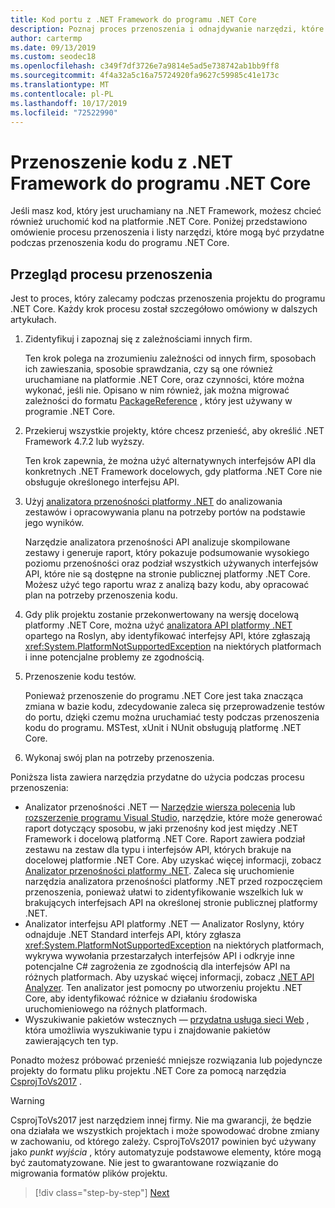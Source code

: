 ```yaml
---
title: Kod portu z .NET Framework do programu .NET Core
description: Poznaj proces przenoszenia i odnajdywanie narzędzi, które mogą okazać się przydatne podczas przenoszenia projektu .NET Framework do programu .NET Core.
author: cartermp
ms.date: 09/13/2019
ms.custom: seodec18
ms.openlocfilehash: c349f7df3726e7a9814e5ad5e738742ab1bb9ff8
ms.sourcegitcommit: 4f4a32a5c16a75724920fa9627c59985c41e173c
ms.translationtype: MT
ms.contentlocale: pl-PL
ms.lasthandoff: 10/17/2019
ms.locfileid: "72522990"
---
```

# <a name="port-your-code-from-net-framework-to-net-core"></a>Przenoszenie kodu z .NET Framework do programu .NET Core

Jeśli masz kod, który jest uruchamiany na .NET Framework, możesz chcieć również uruchomić kod na platformie .NET Core. Poniżej przedstawiono omówienie procesu przenoszenia i listy narzędzi, które mogą być przydatne podczas przenoszenia kodu do programu .NET Core.

## <a name="overview-of-the-porting-process"></a>Przegląd procesu przenoszenia

Jest to proces, który zalecamy podczas przenoszenia projektu do programu .NET Core. Każdy krok procesu został szczegółowo omówiony w dalszych artykułach.

1. Zidentyfikuj i zapoznaj się z zależnościami innych firm.

   Ten krok polega na zrozumieniu zależności od innych firm, sposobach ich zawieszania, sposobie sprawdzania, czy są one również uruchamiane na platformie .NET Core, oraz czynności, które można wykonać, jeśli nie. Opisano w nim również, jak można migrować zależności do formatu [PackageReference](/nuget/consume-packages/package-references-in-project-files) , który jest używany w programie .NET Core.

2. Przekieruj wszystkie projekty, które chcesz przenieść, aby określić .NET Framework 4.7.2 lub wyższy.

   Ten krok zapewnia, że można użyć alternatywnych interfejsów API dla konkretnych .NET Framework docelowych, gdy platforma .NET Core nie obsługuje określonego interfejsu API.

3. Użyj [analizatora przenośności platformy .NET](../../standard/analyzers/portability-analyzer.md) do analizowania zestawów i opracowywania planu na potrzeby portów na podstawie jego wyników.

   Narzędzie analizatora przenośności API analizuje skompilowane zestawy i generuje raport, który pokazuje podsumowanie wysokiego poziomu przenośności oraz podział wszystkich używanych interfejsów API, które nie są dostępne na stronie publicznej platformy .NET Core. Możesz użyć tego raportu wraz z analizą bazy kodu, aby opracować plan na potrzeby przenoszenia kodu.

4. Gdy plik projektu zostanie przekonwertowany na wersję docelową platformy .NET Core, można użyć [analizatora API platformy .NET](../../standard/analyzers/api-analyzer.md) opartego na Roslyn, aby identyfikować interfejsy API, które zgłaszają <xref:System.PlatformNotSupportedException> na niektórych platformach i inne potencjalne problemy ze zgodnością.

5. Przenoszenie kodu testów.

   Ponieważ przenoszenie do programu .NET Core jest taka znacząca zmiana w bazie kodu, zdecydowanie zaleca się przeprowadzenie testów do portu, dzięki czemu można uruchamiać testy podczas przenoszenia kodu do programu. MSTest, xUnit i NUnit obsługują platformę .NET Core.

6. Wykonaj swój plan na potrzeby przenoszenia.

Poniższa lista zawiera narzędzia przydatne do użycia podczas procesu przenoszenia:

- Analizator przenośności .NET — [Narzędzie wiersza polecenia](https://github.com/Microsoft/dotnet-apiport/releases) lub [rozszerzenie programu Visual Studio](https://marketplace.visualstudio.com/items?itemName=ConnieYau.NETPortabilityAnalyzer), narzędzie, które może generować raport dotyczący sposobu, w jaki przenośny kod jest między .NET Framework i docelową platformą .NET Core. Raport zawiera podział zestawu na zestaw dla typu i interfejsów API, których brakuje na docelowej platformie .NET Core. Aby uzyskać więcej informacji, zobacz [Analizator przenośności platformy .NET](../../standard/analyzers/portability-analyzer.md). Zaleca się uruchomienie narzędzia analizatora przenośności platformy .NET przed rozpoczęciem przenoszenia, ponieważ ułatwi to zidentyfikowanie wszelkich luk w brakujących interfejsach API na określonej stronie publicznej platformy .NET.
- Analizator interfejsu API platformy .NET — Analizator Roslyny, który odnajduje .NET Standard interfejs API, który zgłasza <xref:System.PlatformNotSupportedException> na niektórych platformach, wykrywa wywołania przestarzałych interfejsów API i odkryje inne potencjalne C# zagrożenia ze zgodnością dla interfejsów API na różnych platformach. Aby uzyskać więcej informacji, zobacz [.NET API Analyzer](../../standard/analyzers/api-analyzer.md). Ten analizator jest pomocny po utworzeniu projektu .NET Core, aby identyfikować różnice w działaniu środowiska uruchomieniowego na różnych platformach.
- Wyszukiwanie pakietów wstecznych — [przydatna usługa sieci Web](https://packagesearch.azurewebsites.net) , która umożliwia wyszukiwanie typu i znajdowanie pakietów zawierających ten typ.

Ponadto możesz próbować przenieść mniejsze rozwiązania lub pojedyncze projekty do formatu pliku projektu .NET Core za pomocą narzędzia [CsprojToVs2017](https://github.com/hvanbakel/CsprojToVs2017) .

> [!WARNING]
> CsprojToVs2017 jest narzędziem innej firmy. Nie ma gwarancji, że będzie ona działała we wszystkich projektach i może spowodować drobne zmiany w zachowaniu, od którego zależy. CsprojToVs2017 powinien być używany jako _punkt wyjścia_ , który automatyzuje podstawowe elementy, które mogą być zautomatyzowane. Nie jest to gwarantowane rozwiązanie do migrowania formatów plików projektu.

>[!div class="step-by-step"]
>[Next](net-framework-tech-unavailable.md)
